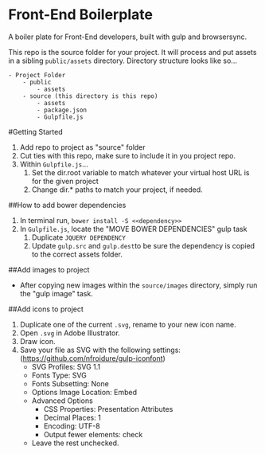 # Front-End Boilerplate
A boiler plate for Front-End developers, built with gulp and browsersync.

This repo is the source folder for your project. It will process and put assets in a sibling `public/assets` directory. Directory structure looks like so...

```
- Project Folder
	- public
		- assets
	- source (this directory is this repo)
		- assets
		- package.json
		- Gulpfile.js
```

#Getting Started
1. Add repo to project as "source" folder
2. Cut ties with this repo, make sure to include it in you project repo.
3. Within `Gulpfile.js`...
	1. Set the dir.root variable to match whatever your virtual host URL is for the given project
	2. Change dir.* paths to match your project, if needed.


##How to add bower dependencies
1. In terminal run, `bower install -S <<dependency>>`
2. In `Gulpfile.js`, locate the "MOVE BOWER DEPENDENCIES" gulp task
	1. Duplicate `JQUERY DEPENDENCY`
	2. Update `gulp.src` and `gulp.dest`to be sure the dependency is copied to the correct assets folder.


##Add images to project
- After copying new images within the `source/images` directory, simply run the "gulp image" task.


##Add icons to project
1. Duplicate one of the current `.svg`, rename to your new icon name.
2. Open `.svg` in Adobe Illustrator.
3. Draw icon.
4. Save your file as SVG with the following settings: (https://github.com/nfroidure/gulp-iconfont)
	- SVG Profiles: SVG 1.1
	- Fonts Type: SVG
	- Fonts Subsetting: None
	- Options Image Location: Embed
	- Advanced Options
		- CSS Properties: Presentation Attributes
		- Decimal Places: 1
		- Encoding: UTF-8
		- Output fewer elements: check
	- Leave the rest unchecked.
